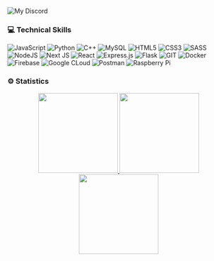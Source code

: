 ![My Discord](https://discord-readme-badge.vercel.app/api?id=395383087531425793)


### 💻 Technical Skills
![JavaScript](https://img.shields.io/badge/javascript-%23323330.svg?style=for-the-badge&logo=javascript&logoColor=%23F7DF1E) ![Python](https://img.shields.io/badge/python-3670A0?style=for-the-badge&logo=python&logoColor=ffdd54) ![C++](https://img.shields.io/badge/c++-3670A0?style=for-the-badge&logo=c++&logoColor=ffdd54) ![MySQL](https://img.shields.io/badge/mysql-%2300f.svg?style=for-the-badge&logo=mysql&logoColor=white) ![HTML5](https://img.shields.io/badge/html5-%23E34F26.svg?style=for-the-badge&logo=html5&logoColor=white) ![CSS3](https://img.shields.io/badge/css3-%231572B6.svg?style=for-the-badge&logo=css3&logoColor=white) ![SASS](https://img.shields.io/badge/SASS-hotpink.svg?style=for-the-badge&logo=SASS&logoColor=white) ![NodeJS](https://img.shields.io/badge/node.js-6DA55F?style=for-the-badge&logo=node.js&logoColor=white) ![Next JS](https://img.shields.io/badge/Next-black?style=for-the-badge&logo=next.js&logoColor=white) ![React](https://img.shields.io/badge/react-%2320232a.svg?style=for-the-badge&logo=react&logoColor=%2361DAFB) ![Express.js](https://img.shields.io/badge/express.js-%23404d59.svg?style=for-the-badge&logo=express&logoColor=%2361DAFB) ![Flask](https://img.shields.io/badge/flask-3670A0?style=for-the-badge&logo=flask&logoColor=ffdd54) ![GIT](https://img.shields.io/badge/git-orange?style=for-the-badge&logo=git&logoColor=black) ![Docker](https://img.shields.io/badge/docker-%230db7ed.svg?style=for-the-badge&logo=docker&logoColor=white) ![Firebase](https://img.shields.io/badge/firebase-orange?style=for-the-badge&logo=firebase&logoColor=white) ![Google CLoud](https://img.shields.io/badge/googlecloud-white?style=for-the-badge&logo=googlecloud&logoColor=blue) ![Postman](https://img.shields.io/badge/postman-white?style=for-the-badge&logo=postman&logoColor=orange) ![Raspberry Pi](https://img.shields.io/badge/-RaspberryPi-C51A4A?style=for-the-badge&logo=Raspberry-Pi)
 
### ⚙️ Statistics
<p align="center">
<a href="https://github.com/npyrz">
  <img height="180em" src="https://github-readme-stats-eight-theta.vercel.app/api?username=npyrz&show_icons=true&theme=react&include_all_commits=true&count_private=true"/>
  <img height="180em" src="https://github-readme-stats-eight-theta.vercel.app/api/top-langs/?username=npyrz&layout=compact&langs_count=8&theme=react"/>
 <img height="180em" src="https://github-readme-streak-stats.herokuapp.com/?user=npyrz&theme=react&hide_border=true"/>
</a>
</p>
